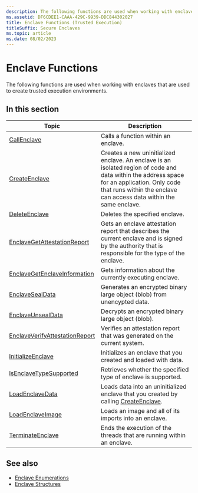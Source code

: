 ```yaml
---
description: The following functions are used when working with enclaves that are used to create trusted execution environments.
ms.assetid: DF6CDEE1-CAAA-429C-9939-DDC844302027
title: Enclave Functions (Trusted Execution)
titleSuffix: Secure Enclaves
ms.topic: article
ms.date: 08/02/2023
---
```


# Enclave Functions

The following functions are used when working with enclaves that are used to create trusted execution environments.

## In this section

| Topic | Description |
|--------|--------|
| [CallEnclave](/windows/win32/api/Enclaveapi/nf-enclaveapi-callenclave) | Calls a function within an enclave. |
| [CreateEnclave](/windows/win32/api/enclaveapi/nf-enclaveapi-createenclave) | Creates a new uninitialized enclave. An enclave is an isolated region of code and data within the address space for an application. Only code that runs within the enclave can access data within the same enclave. |
| [DeleteEnclave](/windows/win32/api/Enclaveapi/nf-enclaveapi-deleteenclave) | Deletes the specified enclave. |
| [EnclaveGetAttestationReport](/windows/win32/api/winenclaveapi/nf-winenclaveapi-enclavegetattestationreport) | Gets an enclave attestation report that describes the current enclave and is signed by the authority that is responsible for the type of the enclave. |
| [EnclaveGetEnclaveInformation](/windows/win32/api/winenclaveapi/nf-winenclaveapi-enclavegetenclaveinformation) | Gets information about the currently executing enclave. |
| [EnclaveSealData](/windows/win32/api/winenclaveapi/nf-winenclaveapi-enclavesealdata) | Generates an encrypted binary large object (blob) from unencypted data. |
| [EnclaveUnsealData](/windows/win32/api/winenclaveapi/nf-winenclaveapi-enclaveunsealdata) | Decrypts an encrypted binary large object (blob). |
| [EnclaveVerifyAttestationReport](/windows/win32/api/winenclaveapi/nf-winenclaveapi-enclaveverifyattestationreport) | Verifies an attestation report that was generated on the current system. |
| [InitializeEnclave](/windows/win32/api/enclaveapi/nf-enclaveapi-initializeenclave) | Initializes an enclave that you created and loaded with data. |
| [IsEnclaveTypeSupported](/windows/win32/api/enclaveapi/nf-enclaveapi-isenclavetypesupported) | Retrieves whether the specified type of enclave is supported. |
| [LoadEnclaveData](/windows/win32/api/enclaveapi/nf-enclaveapi-loadenclavedata) | Loads data into an uninitialized enclave that you created by calling [CreateEnclave](/windows/win32/api/enclaveapi/nf-enclaveapi-createenclave). |
| [LoadEnclaveImage](/windows/win32/api/Enclaveapi/nf-enclaveapi-loadenclaveimagew) | Loads an image and all of its imports into an enclave. |
| [TerminateEnclave](/windows/win32/api/Enclaveapi/nf-enclaveapi-terminateenclave) | Ends the execution of the threads that are running within an enclave. |

## See also

- [Enclave Enumerations](trusted-execution-enumerations.md)
- [Enclave Structures](trusted-execution-structures.md)
